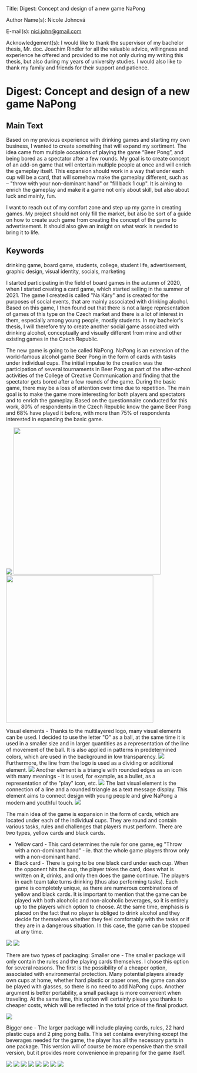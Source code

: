 Title: Digest: Concept and design of a new game NaPong

Author Name(s): Nicole Johnová

E-mail(s): nici.john@gmail.com

Acknowledgement(s): I would like to thank the supervisor of my bachelor thesis, Mr. doc. Joachim Rindler for all the valuable advice, willingness and experience he offered and provided to me not only during my writing this thesis, but also during my years of university studies. I would also like to thank my family and friends for their support and patience.


# Digest: Concept and design of a new game NaPong


## Main Text

Based on my previous experience with drinking games and starting my own business, I wanted to create something that will expand my sortiment. The idea came from multiple occasions of playing the game “Beer Pong”, and being bored as a spectator after a few rounds. My goal is to create concept of an add-on game that will entertain multiple people at once and will enrich the gameplay itself. This expansion should work in a way that under each cup will be a card, that will somehow make the gameplay different, such as – "throw with your non-dominant hand" or "fill back 1 cup". It is aiming to enrich the gameplay and make it a game not only about skill, but also about luck and mainly, fun. 

I want to reach out of my comfort zone and step up my game in creating games. My project should not only fill the market, but also be sort of a guide on how to create such game from creating the concept of the game to advertisement. It should also give an insight on what work is needed to bring it to life. 

## Keywords

drinking game, board game, students, college, student life, advertisement, graphic design, visual identity, socials, marketing

I started participating in the field of board games in the autumn of 2020, when I started creating a card game, which started selling in the summer of 2021. The game I created is called "Na Káry" and is created for the purposes of social events, that are mainly associated with drinking alcohol. Based on this game, I then found out that there is not a large representation of games of this type on the Czech market and there is a lot of interest in them, especially among young people, mostly students. In my bachelor's thesis, I will therefore try to create another social game associated with drinking alcohol, conceptually and visually different from mine and other existing games in the Czech Republic.

The new game is going to be called NaPong. NaPong is an extension of the world-famous alcohol game Beer Pong in the form of cards with tasks under individual cups. The initial impulse to the creation was the participation of several tournaments in Beer Pong as part of the after-school activities of the College of Creative Communication and finding that the spectator gets bored after a few rounds of the game. During the basic game, there may be a loss of attention over time due to repetition. The main goal is to make the game more interesting for both players and spectators and to enrich the gameplay.
Based on the questionnaire conducted for this work, 80% of respondents in the Czech Republic know the game Beer Pong and 68% have played it before, with more than 75% of respondents interested in expanding the basic game.

<img src="img/Moodboard.png">
<img width="400" src="img/Logo_žluté_čtverec.png">  <img width="400" src="img/Logo_černé_čtverec.png">

Visual elements - Thanks to the multilayered logo, many visual elements can be used. I decided to use the letter "O" as a ball, at the same time it is used in a smaller size and in larger quantities as a representation of the line of movement of the ball. It is also applied in patterns in predetermined colors, which are used in the background in low transparency.
<img src="img/Artboard 1.png">
Furthermore, the line from the logo is used as a dividing or additional element.
<img src="img/Artboard 2.png">
Another element is a triangle with rounded edges as an icon with many meanings - it is used, for example, as a bullet, as a representation of the "play" icon, etc.
<img src="img/Artboard 3.png">
The last visual element is the connection of a line and a rounded triangle as a text message display. This element aims to connect design with young people and give NaPong a modern and youthful touch.
<img src="img/Artboard 4.png">

The main idea of the game is expansion in the form of cards, which are located under each of the individual cups. They are round and contain various tasks, rules and challenges that players must perform. There are two types, yellow cards and black cards.
- Yellow card - This card determines the rule for one game, eg "Throw with a non-dominant hand" - ie. that the whole game players throw only with a non-dominant hand.
- Black card - There is going to be one black card under each cup. When the opponent hits the cup, the player takes the card, does what is written on it, drinks, and only then does the game continue. The players in each team take turns drinking (thus also performing tasks).
Each game is completely unique, as there are numerous combinations of yellow and black cards. It is important to mention that the game can be played with both alcoholic and non-alcoholic beverages, so it is entirely up to the players which option to choose. At the same time, emphasis is placed on the fact that no player is obliged to drink alcohol and they decide for themselves whether they feel comfortably with the tasks or if they are in a dangerous situation. In this case, the game can be stopped at any time.


<img src="img/Podtácky_čern=-Top2.png"> 
<img src="img/Podtácky_žluté-Top2.png">

There are two types of packaging:
Smaller one - The smaller package will only contain the rules and the playing cards themselves. I chose this option for several reasons. The first is the possibility of a cheaper option, associated with environmental protection. Many potential players already own cups at home, whether hard plastic or paper ones, the game can also be played with glasses, so there is no need to add NaPong cups. Another argument is better portability, a small package is more convenient when traveling. At the same time, this option will certainly please you thanks to cheaper costs, which will be reflected in the total price of the final product.

<img src="img/Krabička_malá.jpg"> 

Bigger one - The larger package will include playing cards, rules, 22 hard plastic cups and 2 ping pong balls. This set contains everything except the beverages needed for the game, the player has all the necessary parts in one package. This version will of course be more expensive than the small version, but it provides more convenience in preparing for the game itself.

<img src="img/Krabička_velká.jpg">
<img src="img/Pravidla_outside2.jpg"> 
<img src="img/Pravidla_inside2.jpg">


<img src="img/NP_Kelímek_3d_both2-Main.png">
<img src="img/Ig2.jpg"> 
<img src="img/phone+3ig posts2.jpg">
<img src="img/Underground_billboard.jpg">
<img src="img/Underground_3posters.jpg">
